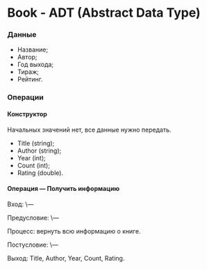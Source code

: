 # Book - ADT (Abstract Data Type)
### Данные
- Название;
- Автор;
- Год выхода;
- Тираж;
- Рейтинг.

### Операции
#### Конструктор
Начальных значений нет, все данные нужно передать.
- Title (string);
- Author (string);
- Year (int);
- Count (int);
- Rating (double).
#### Операция — Получить информацию
Вход: \—

Предусловие: \—

Процесс: вернуть всю информацию о книге.

Постусловие: \—

Выход: Title, Author, Year, Count, Rating.
